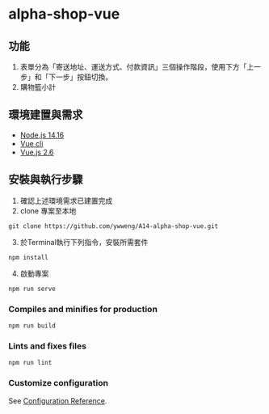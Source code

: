 # alpha-shop-vue

## 功能
1. 表單分為「寄送地址、運送方式、付款資訊」三個操作階段，使用下方「上一步」和「下一步」按鈕切換。
2. 購物籃小計

## 環境建置與需求
- [Node.js 14.16](https://nodejs.org/en/)
- [Vue cli](https://cli.vuejs.org/guide/)
- [Vue.js 2.6](https://cn.vuejs.org/v2/guide/installation.html)

## 安裝與執行步驟
1. 確認上述環境需求已建置完成
2. clone 專案至本地
```
git clone https://github.com/ywweng/A14-alpha-shop-vue.git
```
3. 於Terminal執行下列指令，安裝所需套件
```
npm install
```
4. 啟動專案
```
npm run serve
```

### Compiles and minifies for production
```
npm run build
```

### Lints and fixes files
```
npm run lint
```

### Customize configuration
See [Configuration Reference](https://cli.vuejs.org/config/).
